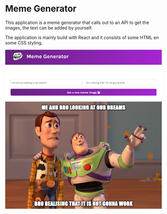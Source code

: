 # Meme Generator

This application is a meme generator that calls out to an API to get the images, the text can be added by yourself. 

The application is mainly build with React and it consists of some HTML en some CSS styling. 

![](https://github.com/SemRodenburg/Meme-Generator/blob/main/images/new-readme-image.png)

